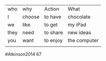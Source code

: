 |      |        |          |              |
| ---- | ------ | -------- | ------------ |
| who  | why    | Action   | What         |
| I    | choose | to have  | chocolate    |
| we   | like   | to get   | my iPad      |
| they | need   | to share | new ideas    |
| you  | want   | to enjoy | the computer |
|      |        |          |              |
#Atkinson2014 67
